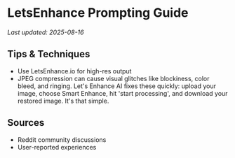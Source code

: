 # LetsEnhance Prompting Guide

*Last updated: 2025-08-16*

## Tips & Techniques

- Use LetsEnhance.io for high-res output
- JPEG compression can cause visual glitches like blockiness, color bleed, and ringing. Let's Enhance AI fixes these quickly: upload your image, choose Smart Enhance, hit 'start processing', and download your restored image. It's that simple.

## Sources

- Reddit community discussions
- User-reported experiences
